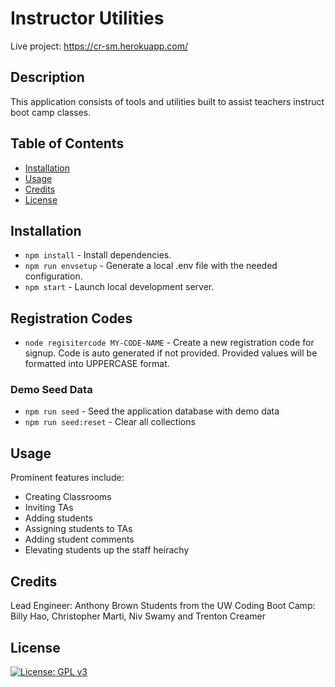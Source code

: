 # Instructor Utilities
Live project: https://cr-sm.herokuapp.com/

## Description

This application consists of tools and utilities built to assist teachers instruct boot camp classes.

## Table of Contents

* [Installation](#installation)
* [Usage](#usage)
* [Credits](#credits)
* [License](#license)

## Installation

* `npm install` - Install dependencies.
* `npm run envsetup` - Generate a local .env file with the needed configuration.
* `npm start` - Launch local development server.

## Registration Codes

* `node regisitercode MY-CODE-NAME` - Create a new registration code for signup. Code is auto generated if not provided. Provided values will be formatted into UPPERCASE format.

### Demo Seed Data

* `npm run seed` - Seed the application database with demo data
* `npm run seed:reset` - Clear all collections

## Usage

Prominent features include:

* Creating Classrooms
* Inviting TAs
* Adding students
* Assigning students to TAs
* Adding student comments
* Elevating students up the staff heirachy

## Credits

Lead Engineer: Anthony Brown
Students from the UW Coding Boot Camp: Billy Hao, Christopher Marti, Niv Swamy and Trenton Creamer

## License

[![License: GPL v3](https://img.shields.io/badge/License-GPLv3-blue.svg)](https://www.gnu.org/licenses/gpl-3.0)